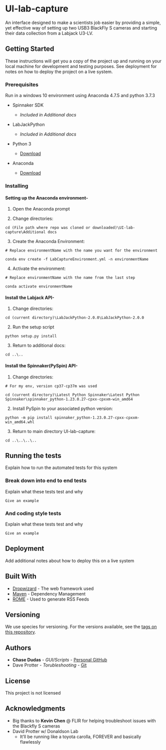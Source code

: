 # UI-lab-capture

An interface designed to make a scientists job easier by providing a  simple, yet effective way of setting up two USB3 BlackFly S cameras and starting their data collection from a Labjack U3-LV.

## Getting Started

These instructions will get you a copy of the project up and running on your local machine for development and testing purposes. See deployment for notes on how to deploy the project on a live system.

### Prerequisites
Run in a windows 10 environment using Anaconda 4.7.5 and python 3.7.3

- Spinnaker SDK
  - _Included in Additional docs_

- LabJackPython
  - _Included in Additional docs_

- Python 3
  - [Download](https://www.python.org/downloads/)

- Anaconda
  - [Download](https://www.anaconda.com/distribution/)

### Installing

#### Setting up the Anaconda environment-

1. Open the Anaconda prompt

2. Change directories:
```
cd (File path where repo was cloned or downloaded)\UI-lab-capture\Additional docs
```

3. Create the Anaconda Environment:
```
# Replace environmentName with the name you want for the environment

conda env create -f LabCaptureEnvironment.yml -n environmentName
```

4. Activate the environment:
```
# Replace environmentName with the name from the last step

conda activate environmentName
```

#### Install the Labjack API-

1. Change directories:
```
cd (current directory)\LabJackPython-2.0.0\LabJackPython-2.0.0
```
  
2. Run the setup script
```
python setup.py install
```
  
3. Return to additional docs:
```
cd ..\..
```

#### Install the Spinnaker(PySpin) API-

1. Change directories:
```
# For my env, version cp37-cp37m was used

cd (current directory)\Latest Python Spinnaker\Latest Python Spinnaker\spinnaker_python-1.23.0.27-cpxx-cpxxm-win_amd64
```
  
2. Install PySpin to your associated python version:
```
python -m pip install spinnaker_python-1.23.0.27-cpxx-cpxxm-win_amd64.whl
```

3. Return to main directory UI-lab-capture:
```
cd ..\..\..\..
```

## Running the tests

Explain how to run the automated tests for this system

### Break down into end to end tests

Explain what these tests test and why

```
Give an example
```

### And coding style tests

Explain what these tests test and why

```
Give an example
```

## Deployment

Add additional notes about how to deploy this on a live system

## Built With

* [Dropwizard](http://www.dropwizard.io/1.0.2/docs/) - The web framework used
* [Maven](https://maven.apache.org/) - Dependency Management
* [ROME](https://rometools.github.io/rome/) - Used to generate RSS Feeds


## Versioning

We use species for versioning. For the versions available, see the [tags on this repository](https://github.com/donaldsonlab/UI-lab-capture/tags). 

## Authors

* **Chase Dudas** - *GUI/Scripts* - [Personal GitHub](https://github.com/ChaseD13)
* Dave Protter - *Torubleshooting* - [Git](https://github.com/dprotter)

## License

This project is not licensed

## Acknowledgments

* Big thanks to **Kevin Chen** @ FLIR for helping troubleshoot issues with the Blackfly S cameras
* David Protter w/ Donaldson Lab
  * It’ll be running like a toyota carolla, FOREVER and basically flawlessly
